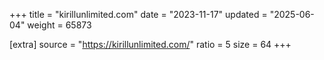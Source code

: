 +++
title = "kirillunlimited.com"
date = "2023-11-17"
updated = "2025-06-04"
weight = 65873

[extra]
source = "https://kirillunlimited.com/"
ratio = 5
size = 64
+++
